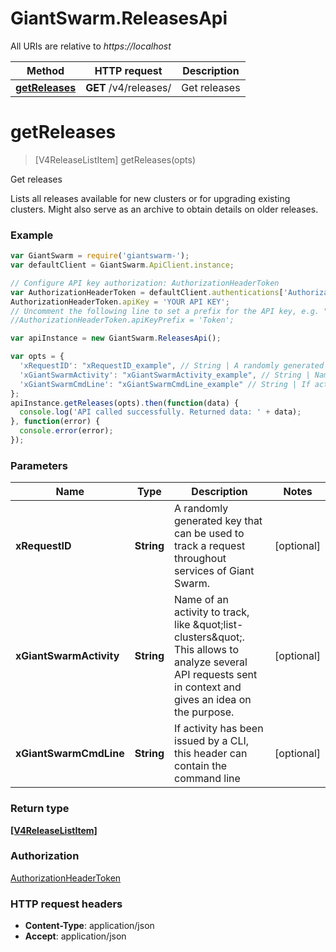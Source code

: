 # GiantSwarm.ReleasesApi

All URIs are relative to *https://localhost*

Method | HTTP request | Description
------------- | ------------- | -------------
[**getReleases**](ReleasesApi.md#getReleases) | **GET** /v4/releases/ | Get releases


<a name="getReleases"></a>
# **getReleases**
> [V4ReleaseListItem] getReleases(opts)

Get releases

Lists all releases available for new clusters or for upgrading existing clusters. Might also serve as an archive to obtain details on older releases. 

### Example
```javascript
var GiantSwarm = require('giantswarm-');
var defaultClient = GiantSwarm.ApiClient.instance;

// Configure API key authorization: AuthorizationHeaderToken
var AuthorizationHeaderToken = defaultClient.authentications['AuthorizationHeaderToken'];
AuthorizationHeaderToken.apiKey = 'YOUR API KEY';
// Uncomment the following line to set a prefix for the API key, e.g. "Token" (defaults to null)
//AuthorizationHeaderToken.apiKeyPrefix = 'Token';

var apiInstance = new GiantSwarm.ReleasesApi();

var opts = { 
  'xRequestID': "xRequestID_example", // String | A randomly generated key that can be used to track a request throughout services of Giant Swarm. 
  'xGiantSwarmActivity': "xGiantSwarmActivity_example", // String | Name of an activity to track, like \"list-clusters\". This allows to analyze several API requests sent in context and gives an idea on the purpose. 
  'xGiantSwarmCmdLine': "xGiantSwarmCmdLine_example" // String | If activity has been issued by a CLI, this header can contain the command line 
};
apiInstance.getReleases(opts).then(function(data) {
  console.log('API called successfully. Returned data: ' + data);
}, function(error) {
  console.error(error);
});

```

### Parameters

Name | Type | Description  | Notes
------------- | ------------- | ------------- | -------------
 **xRequestID** | **String**| A randomly generated key that can be used to track a request throughout services of Giant Swarm.  | [optional] 
 **xGiantSwarmActivity** | **String**| Name of an activity to track, like \&quot;list-clusters\&quot;. This allows to analyze several API requests sent in context and gives an idea on the purpose.  | [optional] 
 **xGiantSwarmCmdLine** | **String**| If activity has been issued by a CLI, this header can contain the command line  | [optional] 

### Return type

[**[V4ReleaseListItem]**](V4ReleaseListItem.md)

### Authorization

[AuthorizationHeaderToken](../README.md#AuthorizationHeaderToken)

### HTTP request headers

 - **Content-Type**: application/json
 - **Accept**: application/json

